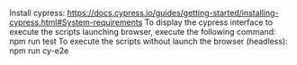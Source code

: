 Install cypress: https://docs.cypress.io/guides/getting-started/installing-cypress.html#System-requirements
To display the cypress interface to execute the scripts launching browser, execute the following command: npm run test
To execute the scripts without launch the browser (headless): npm run cy-e2e
